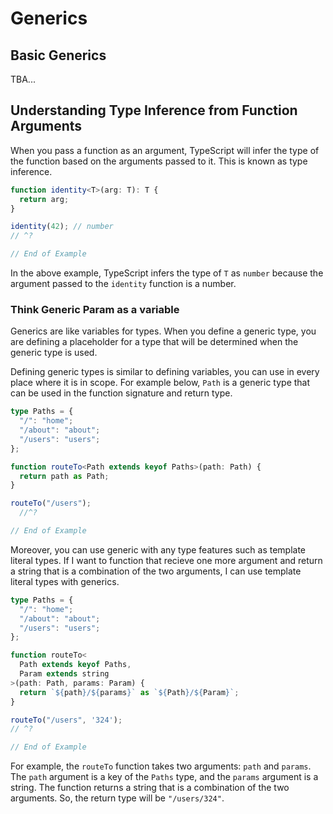 # Generics

## Basic Generics

TBA...

## Understanding Type Inference from Function Arguments

When you pass a function as an argument, TypeScript will infer the type of the function based on the arguments passed to it. This is known as type inference.

```ts twoslash
function identity<T>(arg: T): T {
  return arg;
}

identity(42); // number
// ^?

// End of Example
```

In the above example, TypeScript infers the type of `T` as `number` because the argument passed to the `identity` function is a number.

### Think Generic Param as a variable

Generics are like variables for types. When you define a generic type, you are defining a placeholder for a type that will be determined when the generic type is used.

Defining generic types is similar to defining variables, you can use in every place where it is in scope. For example below, `Path` is a generic type that can be used in the function signature and return type.

```ts twoslash
type Paths = {
  "/": "home";
  "/about": "about";
  "/users": "users";
};

function routeTo<Path extends keyof Paths>(path: Path) {
  return path as Path;
}

routeTo("/users");
  //^?

// End of Example
```

Moreover, you can use generic with any type features such as template literal types. 
If I want to function that recieve one more argument and return a string that is a combination of the two arguments, I can use template literal types with generics.

```ts twoslash
type Paths = {
  "/": "home";
  "/about": "about";
  "/users": "users";
};

function routeTo<
  Path extends keyof Paths, 
  Param extends string
>(path: Path, params: Param) {
  return `${path}/${params}` as `${Path}/${Param}`;
}

routeTo("/users", '324');
// ^?

// End of Example
```

For example, the `routeTo` function takes two arguments: `path` and `params`. The `path` argument is a key of the `Paths` type, and the `params` argument is a string. The function returns a string that is a combination of the two arguments. So, the return type will be `"/users/324"`.